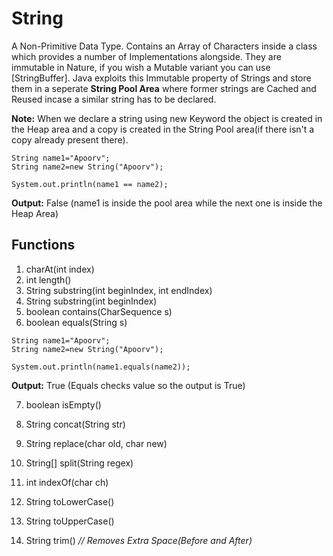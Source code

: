 # String

A Non-Primitive Data Type. Contains an Array of Characters inside a class which provides a number of Implementations alongside. They are immutable in Nature, if you wish a Mutable variant you can use [StringBuffer]. Java exploits this Immutable property of Strings and store them in a seperate **String Pool Area** where former strings are Cached and Reused incase a similar string has to be declared.

**Note:** When we declare a string using new Keyword the object is created in the Heap area and a copy is created in the String Pool area(if there isn't a copy already present there).

```
String name1="Apoorv";
String name2=new String("Apoorv");

System.out.println(name1 == name2);
```

**Output:** False (name1 is inside the pool area while the next one is inside the Heap Area)

## Functions

1. charAt(int index)
2. int length()
3. String substring(int beginIndex, int endIndex)
4. String substring(int beginIndex)
5. boolean contains(CharSequence s)
6. boolean equals(String s)

```
String name1="Apoorv";
String name2=new String("Apoorv");

System.out.println(name1.equals(name2));
```

**Output:** True (Equals checks value so the output is True)

7. boolean isEmpty()
8. String concat(String str)
9. String replace(char old, char new)
10. String[] split(String regex)

11. int indexOf(char ch)
12. String toLowerCase()
13. String toUpperCase()
14. String trim()       *// Removes Extra Space(Before and After)*

